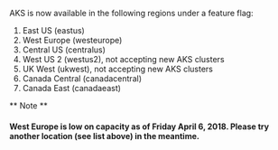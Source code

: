 AKS is now available in the following regions under a feature flag:

1. East US (eastus)
2. West Europe (westeurope)
3. Central US (centralus)
4. West US 2 (westus2), not accepting new AKS clusters
5. UK West (ukwest), not accepting new AKS clusters
6. Canada Central (canadacentral)
7. Canada East (canadaeast)

** Note **

#### West Europe is low on capacity as of Friday April 6, 2018. Please try another location (see list above) in the meantime.
